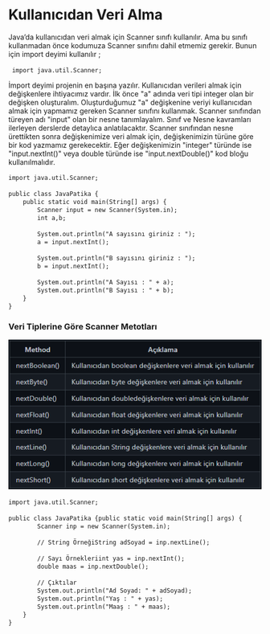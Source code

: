 # Kullanıcıdan Veri Alma

Java’da kullanıcıdan veri almak için Scanner sınıfı kullanılır. Ama bu sınıfı kullanmadan önce kodumuza Scanner sınıfını dahil etmemiz gerekir. Bunun için import deyimi kullanılır ;

`` import java.util.Scanner;``

İmport deyimi projenin en başına yazılır. Kullanıcıdan verileri almak için değişkenlere ihtiyacımız vardır. İlk önce "a" adında veri tipi integer olan bir değişken oluşturalım. Oluşturduğumuz "a" değişkenine veriyi kullanıcıdan almak için yapmamız gereken Scanner sınıfını kullanmak. Scanner sınıfından türeyen adı "input" olan bir nesne tanımlayalım. Sınıf ve Nesne kavramları ilerleyen derslerde detaylıca anlatılacaktır. Scanner sınıfından nesne ürettikten sonra değişkenimize veri almak için, değişkenimizin türüne göre bir kod yazmamız gerekecektir. Eğer değişkenimizin "integer" türünde ise "input.nextInt()" veya double türünde ise "input.nextDouble()" kod bloğu kullanılmalıdır.

```
import java.util.Scanner;

public class JavaPatika {
    public static void main(String[] args) {
        Scanner input = new Scanner(System.in);
        int a,b;

        System.out.println("A sayısını giriniz : ");
        a = input.nextInt();

        System.out.println("B sayısını giriniz : ");
        b = input.nextInt();

        System.out.println("A Sayısı : " + a);
        System.out.println("B Sayısı : " + b);
    }
}
```

### Veri Tiplerine Göre Scanner Metotları

![scanner](../assets/scanner.png)

```
import java.util.Scanner;

public class JavaPatika {public static void main(String[] args) {
        Scanner inp = new Scanner(System.in);
        
        // String ÖrneğiString adSoyad = inp.nextLine();
        
        // Sayı Örnekleriint yas = inp.nextInt();
        double maas = inp.nextDouble();
        
        // Çıktılar
        System.out.println("Ad Soyad: " + adSoyad);
        System.out.println("Yaş : " + yas);
        System.out.println("Maaş : " + maas);
    }
}
```